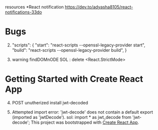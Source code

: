 




resources
*React notification
https://dev.to/adyasha8105/react-notifications-33do









# Bugs 
2. "scripts": {
    "start": "react-scripts --openssl-legacy-provider start",
    "build": "react-scripts --openssl-legacy-provider build",
    }

3. warning findDOMnODE
SOL : delete  <React.StrictMode>
# Getting Started with Create React App

4. POST unutherized
install jwt-decoded

5. Attempted import error: 'jwt-decode' does not contain a default export (imported as 'jwtDecode').
sol: import * as jwt_decode from 'jwt-decode';
This project was bootstrapped with [Create React App](https://github.com/facebook/create-react-app).
